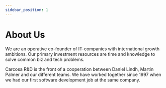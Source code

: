 ```yaml
---
sidebar_position: 1
---
```


# About Us

We are an operative co-founder of IT-companies with international growth ambitions. Our primary investment resources are time and knowledge to solve common biz and tech problems.

Carcosa R&D is the front of a cooperation between Daniel Lindh, Martin Palmer and our different teams.
We have worked together since 1997 when we had our first software development job at the same company.
